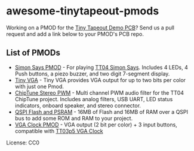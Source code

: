 # awesome-tinytapeout-pmods

Working on a PMOD for the [Tiny Tapeout Demo PCB](https://github.com/TinyTapeout/tt-demo-pcb/)? Send us a pull request and add a link below to your PMOD's PCB repo.

## List of PMODs

- [Simon Says PMOD](https://github.com/urish/tt-simon-pmod) - For playing [TT04 Simon Says](https://github.com/urish/tt04-simon-game). Includes 4 LEDs, 4 Push buttons, a piezo buzzer, and two digit 7-segment display.
- [Tiny VGA](https://github.com/mole99/tiny-vga) - Tiny VGA provides VGA output for up to two bits per color with just one Pmod.
- [ChipTune Stereo PWM](https://github.com/WallieEverest/pmod_pwm) - Multi channel PWM audio filter for the TT04 ChipTune project. Includes analog filters, USB UART, LED status indicators, onboard speaker, and stereo connector.
- [QSPI Flash and PSRAM](https://github.com/mole99/qspi-pmod) - 16MB of Flash and 16MB of RAM over a QSPI bus to add some ROM and RAM to your project.
- [VGA Clock PMOD](https://github.com/TinyTapeout/tt-vga-clock-pmod) - VGA output (2 bit per color) + 3 input buttons, compatible with [TT03p5 VGA Clock](https://github.com/TinyTapeout/tt03p5-vga-clock)

License: CC0
